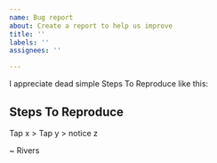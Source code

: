 ```yaml
---
name: Bug report
about: Create a report to help us improve
title: ''
labels: ''
assignees: ''

---
```


I appreciate dead simple Steps To Reproduce like this:

## Steps To Reproduce

Tap x > Tap y > notice z


~ Rivers
